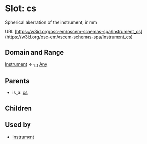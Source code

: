 
# Slot: cs

Spherical aberration of the instrument, in mm

URI: [https://w3id.org/osc-em/oscem-schemas-spa/Instrument_cs](https://w3id.org/osc-em/oscem-schemas-spa/Instrument_cs)


## Domain and Range

[Instrument](Instrument.md) &#8594;  <sub>1..1</sub> [Any](Any.md)

## Parents

 *  is_a: [cs](cs.md)

## Children


## Used by

 * [Instrument](Instrument.md)
